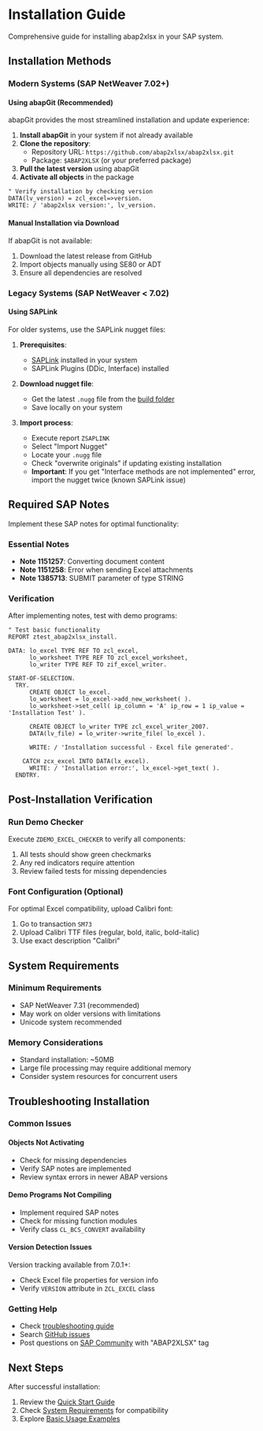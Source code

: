 # Installation Guide

Comprehensive guide for installing abap2xlsx in your SAP system.

## Installation Methods

### Modern Systems (SAP NetWeaver 7.02+)

#### Using abapGit (Recommended)

abapGit provides the most streamlined installation and update experience:

1. **Install abapGit** in your system if not already available
2. **Clone the repository**:
   - Repository URL: `https://github.com/abap2xlsx/abap2xlsx.git`
   - Package: `$ABAP2XLSX` (or your preferred package)
3. **Pull the latest version** using abapGit
4. **Activate all objects** in the package

```abap
" Verify installation by checking version
DATA(lv_version) = zcl_excel=>version.
WRITE: / 'abap2xlsx version:', lv_version.
```

#### Manual Installation via Download

If abapGit is not available:

1. Download the latest release from GitHub
2. Import objects manually using SE80 or ADT
3. Ensure all dependencies are resolved

### Legacy Systems (SAP NetWeaver < 7.02)

#### Using SAPLink

For older systems, use the SAPLink nugget files:

1. **Prerequisites**:
   - [SAPLink](http://www.saplink.org) installed in your system
   - SAPLink Plugins (DDic, Interface) installed

2. **Download nugget file**:
   - Get the latest `.nugg` file from the [build folder](https://github.com/abap2xlsx/abap2xlsx/tree/master/build)
   - Save locally on your system

3. **Import process**:
   - Execute report `ZSAPLINK`
   - Select "Import Nugget"
   - Locate your `.nugg` file
   - Check "overwrite originals" if updating existing installation
   - **Important**: If you get "Interface methods are not implemented" error, import the nugget twice (known SAPLink issue)

## Required SAP Notes

Implement these SAP notes for optimal functionality:

### Essential Notes

- **Note 1151257**: Converting document content
- **Note 1151258**: Error when sending Excel attachments  
- **Note 1385713**: SUBMIT parameter of type STRING

### Verification

After implementing notes, test with demo programs:

```abap
" Test basic functionality
REPORT ztest_abap2xlsx_install.

DATA: lo_excel TYPE REF TO zcl_excel,
      lo_worksheet TYPE REF TO zcl_excel_worksheet,
      lo_writer TYPE REF TO zif_excel_writer.

START-OF-SELECTION.
  TRY.
      CREATE OBJECT lo_excel.
      lo_worksheet = lo_excel->add_new_worksheet( ).
      lo_worksheet->set_cell( ip_column = 'A' ip_row = 1 ip_value = 'Installation Test' ).
      
      CREATE OBJECT lo_writer TYPE zcl_excel_writer_2007.
      DATA(lv_file) = lo_writer->write_file( lo_excel ).
      
      WRITE: / 'Installation successful - Excel file generated'.
      
    CATCH zcx_excel INTO DATA(lx_excel).
      WRITE: / 'Installation error:', lx_excel->get_text( ).
  ENDTRY.
```

## Post-Installation Verification

### Run Demo Checker

Execute `ZDEMO_EXCEL_CHECKER` to verify all components:

1. All tests should show green checkmarks
2. Any red indicators require attention
3. Review failed tests for missing dependencies

### Font Configuration (Optional)

For optimal Excel compatibility, upload Calibri font:

1. Go to transaction `SM73`
2. Upload Calibri TTF files (regular, bold, italic, bold-italic)
3. Use exact description "Calibri"

## System Requirements

### Minimum Requirements

- SAP NetWeaver 7.31 (recommended)
- May work on older versions with limitations
- Unicode system recommended

### Memory Considerations

- Standard installation: ~50MB
- Large file processing may require additional memory
- Consider system resources for concurrent users

## Troubleshooting Installation

### Common Issues

#### Objects Not Activating

- Check for missing dependencies
- Verify SAP notes are implemented
- Review syntax errors in newer ABAP versions

#### Demo Programs Not Compiling

- Implement required SAP notes
- Check for missing function modules
- Verify class `CL_BCS_CONVERT` availability

#### Version Detection Issues

Version tracking available from 7.0.1+:

- Check Excel file properties for version info
- Verify `VERSION` attribute in `ZCL_EXCEL` class

### Getting Help

- Check [troubleshooting guide](/troubleshooting/common-issues)
- Search [GitHub issues](https://github.com/abap2xlsx/abap2xlsx/issues)
- Post questions on [SAP Community](https://community.sap.com/) with "ABAP2XLSX" tag

## Next Steps

After successful installation:

1. Review the [Quick Start Guide](/getting-started/quick-start)
2. Check [System Requirements](/getting-started/system-requirements) for compatibility
3. Explore [Basic Usage Examples](/guide/basic-usage)
